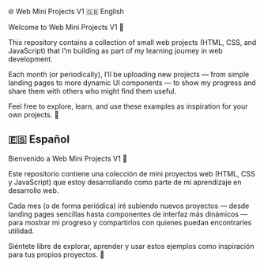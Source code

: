 🌐 Web Mini Projects V1
🇬🇧 English

Welcome to Web Mini Projects V1 🎉

This repository contains a collection of small web projects (HTML, CSS, and JavaScript) that I’m building as part of my learning journey in web development.

Each month (or periodically), I’ll be uploading new projects — from simple landing pages to more dynamic UI components — to show my progress and share them with others who might find them useful.

Feel free to explore, learn, and use these examples as inspiration for your own projects. 🚀

🇪🇸 Español
-----------------------------------------------------------------------------------------------------------
Bienvenido a Web Mini Projects V1 🎉

Este repositorio contiene una colección de mini proyectos web (HTML, CSS y JavaScript) que estoy desarrollando como parte de mi aprendizaje en desarrollo web.

Cada mes (o de forma periódica) iré subiendo nuevos proyectos — desde landing pages sencillas hasta componentes de interfaz más dinámicos — para mostrar mi progreso y compartirlos con quienes puedan encontrarles utilidad.

Siéntete libre de explorar, aprender y usar estos ejemplos como inspiración para tus propios proyectos. 🚀
